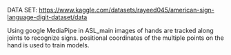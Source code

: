 DATA SET:
https://www.kaggle.com/datasets/rayeed045/american-sign-language-digit-dataset/data

Using google MediaPipe in ASL_main images of hands are tracked along joints to recognize signs. positional coordinates of the multiple points on the hand is used to train models.
